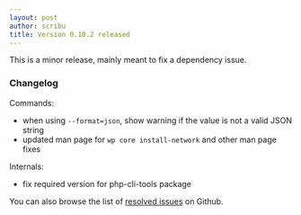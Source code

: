 ```yaml
---
layout: post
author: scribu
title: Version 0.10.2 released
---
```

This is a minor release, mainly meant to fix a dependency issue.

### Changelog

Commands:

* when using `--format=json`, show warning if the value is not a valid JSON string
* updated man page for `wp core install-network` and other man page fixes

Internals:

* fix required version for php-cli-tools package

You can also browse the list of [resolved issues](https://github.com/wp-cli/wp-cli/issues?milestone=12&state=closed) on Github.
